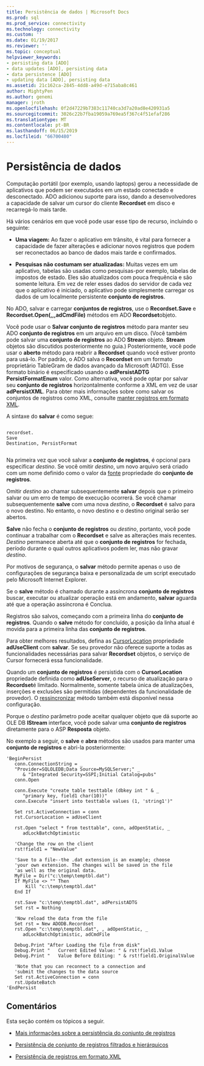 ```yaml
---
title: Persistência de dados | Microsoft Docs
ms.prod: sql
ms.prod_service: connectivity
ms.technology: connectivity
ms.custom: ''
ms.date: 01/19/2017
ms.reviewer: ''
ms.topic: conceptual
helpviewer_keywords:
- persisting data [ADO]
- data updates [ADO], persisting data
- data persistence [ADO]
- updating data [ADO], persisting data
ms.assetid: 21c162ca-2845-4dd8-a49d-e715aba8c461
author: MightyPen
ms.author: genemi
manager: jroth
ms.openlocfilehash: 0f2d47229b7383c11740ca3d7a20ad8e420931a5
ms.sourcegitcommit: 3026c22b7fba19059a769ea5f367c4f51efaf286
ms.translationtype: MT
ms.contentlocale: pt-BR
ms.lasthandoff: 06/15/2019
ms.locfileid: "66700480"
---
```

# <a name="persisting-data"></a>Persistência de dados
Computação portátil (por exemplo, usando laptops) gerou a necessidade de aplicativos que podem ser executados em um estado conectado e desconectado. ADO adicionou suporte para isso, dando a desenvolvedores a capacidade de salvar um cursor do cliente **Recordset** em disco e recarregá-lo mais tarde.  
  
 Há vários cenários em que você pode usar esse tipo de recurso, incluindo o seguinte:  
  
-   **Uma viagem:** Ao fazer o aplicativo em trânsito, é vital para fornecer a capacidade de fazer alterações e adicionar novos registros que podem ser reconectados ao banco de dados mais tarde e confirmados.  
  
-   **Pesquisas não costumam ser atualizadas:** Muitas vezes em um aplicativo, tabelas são usadas como pesquisas-por exemplo, tabelas de impostos de estado. Eles são atualizados com pouca frequência e são somente leitura. Em vez de reler esses dados do servidor de cada vez que o aplicativo é iniciado, o aplicativo pode simplesmente carregar os dados de um localmente persistente **conjunto de registros**.  
  
 No ADO, salvar e carregar **conjuntos de registros**, use o **Recordset.Save** e **Recordset.Open(,,,adCmdFile)** métodos em ADO **Recordset**objeto.  
  
 Você pode usar o **Salvar conjunto de registros** método para manter seu ADO **conjunto de registros** em um arquivo em um disco. (Você também pode salvar uma **conjunto de registros** ao ADO **Stream** objeto. **Stream** objetos são discutidos posteriormente no guia.) Posteriormente, você pode usar o **aberto** método para reabrir a **Recordset** quando você estiver pronto para usá-lo. Por padrão, o ADO salva o **Recordset** em um formato proprietário TableGram de dados avançado da Microsoft (ADTG). Esse formato binário é especificado usando o **adPersistADTG PersistFormatEnum** valor. Como alternativa, você pode optar por salvar seu **conjunto de registros** horizontalmente conforme a XML em vez de usar **adPersistXML**. Para obter mais informações sobre como salvar os conjuntos de registros como XML, consulte [manter registros em formato XML](../../../ado/guide/data/persisting-records-in-xml-format.md).  
  
 A sintaxe do **salvar** é como segue:  
  
```  
  
recordset.  
Save  
Destination, PersistFormat  
  
```  
  
 Na primeira vez que você salvar a **conjunto de registros**, é opcional para especificar *destino*. Se você omitir *destino*, um novo arquivo será criado com um nome definido como o valor da [fonte](../../../ado/reference/ado-api/source-property-ado-recordset.md) propriedade do **conjunto de registros**.  
  
 Omitir *destino* ao chamar subsequentemente **salvar** depois que o primeiro salvar ou um erro de tempo de execução ocorrerá. Se você chamar subsequentemente **salve** com uma nova *destino*, o **Recordset** é salvo para o novo destino. No entanto, o novo destino e o destino original serão ser abertos.  
  
 **Salve** não fecha o **conjunto de registros** ou *destino*, portanto, você pode continuar a trabalhar com o **Recordset** e salve as alterações mais recentes. *Destino* permanece aberta até que o **conjunto de registros** for fechada, período durante o qual outros aplicativos podem ler, mas não gravar *destino*.  
  
 Por motivos de segurança, o **salvar** método permite apenas o uso de configurações de segurança baixa e personalizada de um script executado pelo Microsoft Internet Explorer.  
  
 Se o **salve** método é chamado durante a assíncrona **conjunto de registros** buscar, executar ou atualizar operação está em andamento, **salvar** aguarda até que a operação assíncrona é Conclua.  
  
 Registros são salvos, começando com a primeira linha do **conjunto de registros**. Quando o **salve** método for concluído, a posição da linha atual é movida para a primeira linha das **conjunto de registros**.  
  
 Para obter melhores resultados, defina as [CursorLocation](../../../ado/reference/ado-api/cursorlocation-property-ado.md) propriedade **adUseClient** com **salvar**. Se seu provedor não oferece suporte a todas as funcionalidades necessárias para salvar **Recordset** objetos, o serviço de Cursor fornecerá essa funcionalidade.  
  
 Quando um **conjunto de registros** é persistida com o **CursorLocation** propriedade definida como **adUseServer**, o recurso de atualização para o **Recordset**é limitado. Normalmente, somente tabela única de atualizações, inserções e exclusões são permitidas (dependentes da funcionalidade de provedor). O [ressincronizar](../../../ado/reference/ado-api/resync-method.md) método também está disponível nessa configuração.  
  
 Porque o *destino* parâmetro pode aceitar qualquer objeto que dá suporte ao OLE DB **IStream** interface, você pode salvar uma **conjunto de registros** diretamente para o ASP  **Resposta** objeto.  
  
 No exemplo a seguir, o **salve** e **abra** métodos são usados para manter uma **conjunto de registros** e abri-la posteriormente:  
  
```  
'BeginPersist  
   conn.ConnectionString = _  
   "Provider=SQLOLEDB;Data Source=MySQLServer;" _  
      & "Integrated Security=SSPI;Initial Catalog=pubs"  
   conn.Open  
  
   conn.Execute "create table testtable (dbkey int " & _  
      "primary key, field1 char(10))"  
   conn.Execute "insert into testtable values (1, 'string1')"  
  
   Set rst.ActiveConnection = conn  
   rst.CursorLocation = adUseClient  
  
   rst.Open "select * from testtable", conn, adOpenStatic, _  
      adLockBatchOptimistic  
  
   'Change the row on the client  
   rst!field1 = "NewValue"  
  
   'Save to a file--the .dat extension is an example; choose  
   'your own extension. The changes will be saved in the file  
   'as well as the original data.  
   MyFile = Dir("c:\temp\temptbl.dat")  
   If MyFile <> "" Then  
       Kill "c:\temp\temptbl.dat"  
   End If  
  
   rst.Save "c:\temp\temptbl.dat", adPersistADTG  
   Set rst = Nothing  
  
   'Now reload the data from the file  
   Set rst = New ADODB.Recordset  
   rst.Open "c:\temp\temptbl.dat", , adOpenStatic, _  
      adLockBatchOptimistic, adCmdFile  
  
   Debug.Print "After Loading the file from disk"  
   Debug.Print "   Current Edited Value: " & rst!field1.Value  
   Debug.Print "   Value Before Editing: " & rst!field1.OriginalValue  
  
   'Note that you can reconnect to a connection and  
   'submit the changes to the data source  
   Set rst.ActiveConnection = conn  
   rst.UpdateBatch  
'EndPersist  
```  
  
## <a name="remarks"></a>Comentários  
 Esta seção contém os tópicos a seguir.  
  
-   [Mais informações sobre a persistência do conjunto de registros](../../../ado/guide/data/more-about-recordset-persistence.md)  
  
-   [Persistência de conjunto de registros filtrados e hierárquicos](../../../ado/guide/data/persisting-filtered-and-hierarchical-recordsets.md)  
  
-   [Persistência de registros em formato XML](../../../ado/guide/data/persisting-records-in-xml-format.md)
